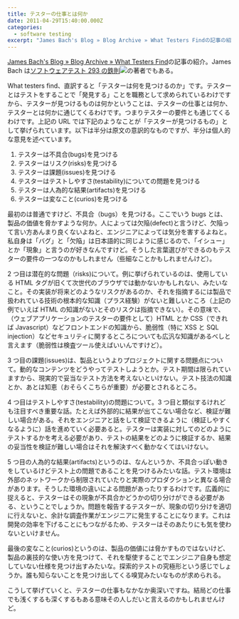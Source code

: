 ```yaml
---
title: テスターの仕事とは何か
date: 2011-04-29T15:40:00.000Z
categories:
  - software testing
excerpt: "James Bach's Blog » Blog Archive » What Testers Findの記事の紹介。James Bachはソフトウェアテスト293の鉄則!の著者でもある。"
---
```


[James Bach's Blog » Blog Archive » What Testers Find](http://www.satisfice.com/blog/archives/572)の記事の紹介。James Bach は[ソフトウェアテスト 293 の鉄則](http://www.amazon.co.jp/gp/product/482228154X/ref=as_li_ss_tl?ie=UTF8&tag=yutakayamaguc-22&linkCode=as2&camp=247&creative=7399&creativeASIN=482228154X)![](http://www.assoc-amazon.jp/e/ir?t=&l=as2&o=9&a=482228154X)の著者でもある。

What testers find、直訳すると「テスターは何を見つけるのか」です。テスターとはテストをすることで「発見する」ことを職務として求められているわけですから、テスターが見つけるものは何かということは、テスターの仕事とは何か、テスターとは何かに通じてくるわけです。つまりテスターの要件とも通じてくるわけです。上記の URL では下記のようなことが「テスターが見つけるもの」として挙げられています。以下は半分は原文の意訳的なものですが、半分は個人的な意見を述べています。

1.  テスターは不具合(bugs)を見つける
2.  テスターはリスク(risks)を見つける
3.  テスターは課題(issues)を見つける
4.  テスターはテストしやすさ(testability)についての問題を見つける
5.  テスターは人為的な結果(artifacts)を見つける
6.  テスターは変なこと(curios)を見つける

最初のは普通ですけど、不具合（bugs）を見つける。ここでいう bugs とは、製品の価値を脅かすような何か。人によっては欠陥(defect)と言うけど、欠陥って言い方あんまり良くないよねと、エンジニアによっては気分を害するよねと。私自身は「バグ」と「欠陥」は日本語的に同じように感じるので、「イシュー」とか「現象」と言うのが好きなんですけど。そうした言葉選びができるのもテスターの要件の一つなのかもしれません（些細なことかもしれませんけど）。

2 つ目は潜在的な問題（risks)について。例に挙げられているのは、使用している HTML タグが旧くて次世代のブラウザでは動かないかもしれない、みたいなこと。その実装が将来どのようなリスクがあるのか、それを指摘するには製品で扱われている技術の根本的な知識（プラス経験）がないと難しいところ（上記の例でいえば HTML の知識がないとそのリスクは指摘できない）。その意味で、（ウェブアプリケーションのテスターの要件として）HTML とか CSS（できれば Javascript）などフロントエンドの知識から、脆弱性（特に XSS と SQL injection）などセキュリティに関するところについても広汎な知識があるべしと言えます（脆弱性は検査ツール使えばいいんですけど）。

3 つ目の課題(issues)は、製品というよりプロジェクトに関する問題点について。動的なコンテンツをどうやってテストしようとか。テスト期間は限られていますから、現実的で妥当なテスト方法を考えないといけない。テスト技法の知識とか、あとは知恵（おそらくこちらが重要）が必要とされるところ。

4 つ目はテストしやすさ(testability)の問題について。3 つ目と類似するけれども注目すべき重要な話。たとえば外部的に結果が出てこない場合など、検証が難しい場合がある。それをエンジニアと話をして検証できるように（検証しやすくなるように）話を進めていく必要あると。テスターは実装に対してのどのようにテストするかを考える必要があり、テストの結果をどのように検証するか、結果の妥当性を検証が難しい場合はそれを解決すべく動かなくてはいけない。

5 つ目の人為的な結果(artifacts)というのは、なんというか、不具合っぽい動きをしているけどテスト上の問題であることを見つけるみたいな話。テスト環境は外部のネットワークから制限されていたりと実際のプロダクションと異なる場合があります。そうした環境の違いによる問題があったりするわけです。広義的に捉えると、テスターはその現象が不具合かどうかの切り分けができる必要がある、ということでしょうか。問題を報告するテスターが、現象の切り分けを適切に行えないと、余計な調査作業がエンジニアに発生することになります。これは開発の効率を下げることにもつながるため、テスターはそのあたりにも気を使わないといけません。

最後の変なこと(curios)というのは、製品の価値には脅かすものではないけど、製品の裏技的な使い方を見つけて、それを駆使することでエンジニア自身も想定していない仕様を見つけ出すみたいな。探索的テストの究極形という感じでしょうか。誰も知らないことを見つけ出してくる嗅覚みたいなものが求められる。

こうして挙げていくと、テスターの仕事もなかなか奥深いですね。結局どの仕事でも浅くするも深くするもある意味その人しだいと言えるのかもしれませんけど。

